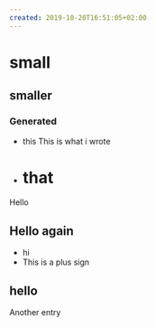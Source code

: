 ```yaml
---
created: 2019-10-20T16:51:05+02:00
---
```


#   small
##  smaller
### Generated
* this
This is what i wrote
* # that
Hello
## Hello again
+ hi
+ This is a plus sign
## hello
Another entry